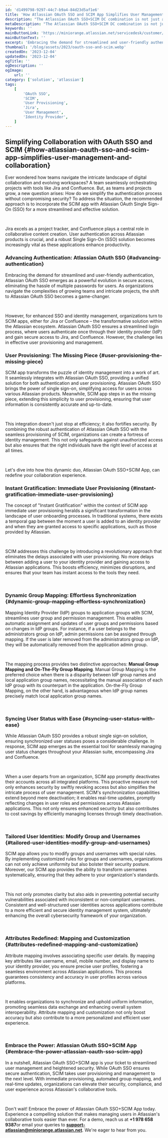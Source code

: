 ```yaml
---
id: 'd1499798-9297-44c7-b9a4-84d23d5af1e6'
title: 'How Atlassian OAuth SSO and SCIM App Simplifies User Management and Collaboration'
description: "The Atlassian OAuth SSO+SCIM DC combination is not just a solution; it's an invitation to elevate your collaboration effortlessly. In this article, let’s go on a journey into the dynamics of Atlassian OAuth SSO paired with SCIM DC. A powerful integration that redefines user authentication, provisioning, and management across Jira and Crowd. Uncover the seamless synergy of this transformative duo as it elevates the overall user experience."
metaDescription: "The Atlassian OAuth SSO+SCIM DC combination is not just a solution; it's an invitation to elevate your collaboration effortlessly. In this article, let’s go on a journey into the dynamics of Atlassian OAuth SSO paired with SCIM DC. A powerful integration that redefines user authentication, provisioning, and management across Jira and Crowd. Uncover the seamless synergy of this transformative duo as it elevates the overall user experience."
keywords: ''
mainButtonLink: 'https://miniorange.atlassian.net/servicedesk/customer/portal/2/group/6/create/66'
mainButtonText: ''
excerpt: 'Embracing the demand for streamlined and user-friendly authentication, Atlassian OAuth SSO emerges as a powerful evolution in secure access, eliminating the hassle of multiple passwords for users. As organizations navigate the complexities of growing teams and intricate projects, the shift to Atlassian OAuth SSO becomes a game-changer.'
thumbnail: '/blog/assets/2023/oauth-sso-and-scim.webp'
createdOn: '2023-12-04'
updatedOn: '2023-12-04'
ogTitle: ''
ogDescription: ''
ogImage:
    url: ''
category: ['solution', 'atlassian']
tags:
    [
        'OAuth SSO', 
        'SCIM', 
        'User Provisioning', 
        'Jira',
        'User Management',
        'Identity Provider',
    ]
---
```


## Simplifying Collaboration with OAuth SSO and SCIM {#how-atlassian-oauth-sso-and-scim-app-simplifies-user-management-and-collaboration}

Ever wondered how teams navigate the intricate landscape of digital collaboration and evolving workspaces? A team seamlessly orchestrating projects with tools like Jira and Confluence. But, as teams and projects grow, a new question arises: How do we simplify the authentication process without compromising security? To address the situation, the recommended approach is to incorporate the SCIM app with Atlassian OAuth Single Sign-On (SSO) for a more streamlined and effective solution.

&nbsp;

Jira excels as a project tracker, and Confluence plays a central role in collaborative content creation. User authentication across Atlassian products is crucial, and a robust Single Sign-On (SSO) solution becomes increasingly vital as these applications enhance productivity.

### Advancing Authentication: Atlassian OAuth SSO {#advancing-authentication}

Embracing the demand for streamlined and user-friendly authentication, Atlassian OAuth SSO emerges as a powerful evolution in secure access, eliminating the hassle of multiple passwords for users. As organizations navigate the complexities of growing teams and intricate projects, the shift to Atlassian OAuth SSO becomes a game-changer.

&nbsp;

However, for enhanced SSO and identity management, organizations turn to SCIM apps, either for Jira or Confluence – the transformative solution within the Atlassian ecosystem. Atlassian OAuth SSO ensures a streamlined login process, where users authenticate once through their identity provider (IdP) and gain secure access to Jira, and Confluence. However, the challenge lies in effective user provisioning and management.


### User Provisioning: The Missing Piece {#user-provisioning-the-missing-piece}

SCIM app transforms the puzzle of identity management into a work of art. It seamlessly integrates with Atlassian OAuth SSO, providing a unified solution for both authentication and user provisioning. Atlassian OAuth SSO brings the power of single sign-on, simplifying access for users across various Atlassian products. Meanwhile, SCIM app steps in as the missing piece, extending this simplicity to user provisioning, ensuring that user information is consistently accurate and up-to-date.

&nbsp;

This integration doesn't just stop at efficiency; it also fortifies security. By combining the robust authentication of Atlassian OAuth SSO with the seamless provisioning of SCIM, organizations can create a fortress of identity management. This not only safeguards against unauthorized access but also ensures that the right individuals have the right level of access at all times.

&nbsp;

Let's dive into how this dynamic duo, Atlassian OAuth SSO+SCIM App, can redefine your collaboration experience.


### Instant Gratification: Immediate User Provisioning {#instant-gratification-immediate-user-provisioning}

The concept of "Instant Gratification" within the context of SCIM app immediate user provisioning heralds a significant transformation in the landscape of user onboarding processes. In traditional systems, there exists a temporal gap between the moment a user is added to an identity provider and when they are granted access to specific applications, such as those provided by Atlassian.

&nbsp;

SCIM addresses this challenge by introducing a revolutionary approach that eliminates the delays associated with user provisioning. No more delays between adding a user to your identity provider and gaining access to Atlassian applications. This boosts efficiency, minimizes disruptions, and ensures that your team has instant access to the tools they need.

&nbsp;


### Dynamic Group Mapping: Effortless Synchronization {#dynamic-group-mapping-effortless-synchronization}

Mapping Identity Provider (IdP) groups to application groups with SCIM, streamlines user group and permission management. This enables automatic assignment and updates of user groups and permissions based on changes in IdP groups. For instance, if a user belongs to the administrators group on IdP, admin permissions can be assigned through mapping. If the user is later removed from the administrators group on IdP, they will be automatically removed from the application admin group.

&nbsp;

The mapping process provides two distinctive approaches: **Manual Group Mapping and On-The-Fly Group Mapping**. Manual Group Mapping is the preferred choice when there is a disparity between IdP group names and local application group names, necessitating the manual association of each IdP group with its counterpart in the application. On-the-Fly Group Mapping, on the other hand, is advantageous when IdP group names precisely match local application group names.

&nbsp;


### Syncing User Status with Ease {#syncing-user-status-with-ease}

While Atlassian OAuth SSO provides a robust single sign-on solution, ensuring synchronized user statuses poses a considerable challenge. In response, SCIM app emerges as the essential tool for seamlessly managing user status changes throughout your Atlassian suite, encompassing Jira and Confluence.

&nbsp;

When a user departs from an organization, SCIM app promptly deactivates their accounts across all integrated platforms. This proactive measure not only enhances security by swiftly revoking access but also simplifies the intricate process of user management. SCIM's synchronization capabilities extend beyond mere deactivation; it enables real-time updates, promptly reflecting changes in user roles and permissions across Atlassian applications. This not only ensures enhanced security but also contributes to cost savings by efficiently managing licenses through timely deactivation.

&nbsp;

### Tailored User Identities: Modify Group and Usernames {#tailored-user-identities-modify-group-and-usernames}

SCIM app allows you to modify groups and usernames with special rules. By implementing customized rules for groups and usernames, organizations can not only achieve uniformity but also bolster their security posture. Moreover, our SCIM app  provides the ability to transform usernames systematically, ensuring that they adhere to your organization's standards.

&nbsp;

This not only promotes clarity but also aids in preventing potential security vulnerabilities associated with inconsistent or non-compliant usernames. Consistent and well-structured user identities across applications contribute to a more efficient and secure identity management system, ultimately enhancing the overall cybersecurity framework of your organization.

&nbsp;

### Attributes Redefined: Mapping and Customization {#attributes-redefined-mapping-and-customization}

Attribute mapping involves associating specific user details. By mapping key attributes like username, email, mobile number, and display name to your identity provider, you ensure precise user profiles, fostering a seamless environment across Atlassian applications. This process guarantees consistency and accuracy in user profiles across various platforms.

&nbsp;

It enables organizations to synchronize and uphold uniform information, promoting seamless data exchange and enhancing overall system interoperability. Attribute mapping and customization not only boost accuracy but also contribute to a more personalized and efficient user experience.

&nbsp;

### Embrace the Power: Atlassian OAuth SSO+SCIM App {#embrace-the-power-atlassian-oauth-sso-scim-app}

In a nutshell, Atlassian OAuth SSO+SCIM app is your ticket to streamlined user management and heightened security. While OAuth SSO ensures secure authentication, SCIM takes user provisioning and management to the next level. With immediate provisioning, automated group mapping, and real-time updates, organizations can elevate their security, compliance, and user experience across Atlassian's collaborative tools.

&nbsp;

Don't wait! Embrace the power of Atlassian OAuth SSO+SCIM App today. Experience a compelling solution that makes managing users in Atlassian's collaborative tools easier than ever. For a demo, reach us at **+1 978 658 9387**or email your queries to **support-atlassian@miniorange.atlassian.net**. We're eager to hear from you.


